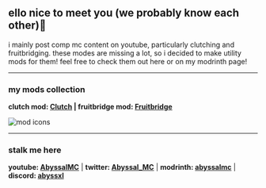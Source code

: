 ## ello nice to meet you (we probably know each other)👋  

i mainly post comp mc content on youtube, particularly clutching and fruitbridging. these modes are missing a lot, so i decided to make utility mods for them! feel free to check them out here or on my modrinth page!

---
### my mods collection
**clutch mod: [Clutch](https://youtube.com/@AbyssalMC) | fruitbridge mod: [Fruitbridge](https://youtube.com/@AbyssalMC)**

![mod icons](https://cdn.modrinth.com/data/cached_images/197d5c6f95a597fe02c381bc8564e1850fab5d10.png)

---

### stalk me here
**youtube: [AbyssalMC](https://youtube.com/@AbyssalMC)** | **twitter: [Abyssal_MC](https://x.com/@Abyssal_MC)** | **modrinth: [abyssalmc](https://modrinth.com/user/abyssal_mc)** | **discord: [abyssxl](https://discordapp.com/users/853472808696938516)**

